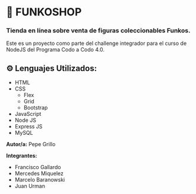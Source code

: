# 🚀 FUNKOSHOP

### Tienda en línea sobre venta de figuras coleccionables Funkos.

Este es un proyecto como parte del challenge integrador para el curso de NodeJS del Programa Codo a Codo 4.0.

## ⚙️ Lenguajes Utilizados:

- HTML
- CSS
    - Flex
    - Grid
    - Bootstrap
- JavaScript
- Node JS
- Express JS
- MySQL

__Autor/a:__ Pepe Grillo

__Integrantes:__ 
- Francisco Gallardo
- Mercedes Miquelez 
- Marcelo Baranowski 
- Juan Urman
